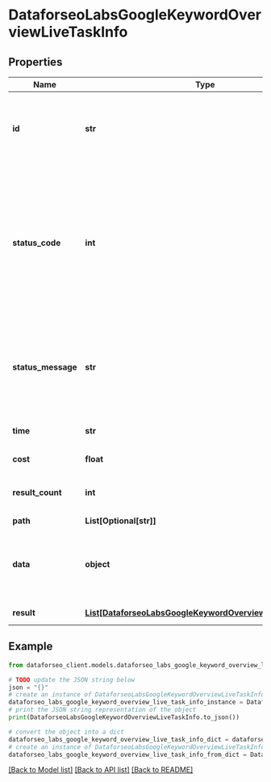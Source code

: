# DataforseoLabsGoogleKeywordOverviewLiveTaskInfo


## Properties

Name | Type | Description | Notes
------------ | ------------- | ------------- | -------------
**id** | **str** | task identifier unique task identifier in our system in the UUID format | [optional] 
**status_code** | **int** | status code of the task generated by DataForSEO, can be within the following range: 10000-60000 you can find the full list of the response codes here | [optional] 
**status_message** | **str** | informational message of the task you can find the full list of general informational messages here | [optional] 
**time** | **str** | execution time, seconds | [optional] 
**cost** | **float** | total tasks cost, USD | [optional] 
**result_count** | **int** | number of elements in the result array | [optional] 
**path** | **List[Optional[str]]** | URL path | [optional] 
**data** | **object** | contains the same parameters that you specified in the POST request | [optional] 
**result** | [**List[DataforseoLabsGoogleKeywordOverviewLiveResultInfo]**](DataforseoLabsGoogleKeywordOverviewLiveResultInfo.md) | array of results | [optional] 

## Example

```python
from dataforseo_client.models.dataforseo_labs_google_keyword_overview_live_task_info import DataforseoLabsGoogleKeywordOverviewLiveTaskInfo

# TODO update the JSON string below
json = "{}"
# create an instance of DataforseoLabsGoogleKeywordOverviewLiveTaskInfo from a JSON string
dataforseo_labs_google_keyword_overview_live_task_info_instance = DataforseoLabsGoogleKeywordOverviewLiveTaskInfo.from_json(json)
# print the JSON string representation of the object
print(DataforseoLabsGoogleKeywordOverviewLiveTaskInfo.to_json())

# convert the object into a dict
dataforseo_labs_google_keyword_overview_live_task_info_dict = dataforseo_labs_google_keyword_overview_live_task_info_instance.to_dict()
# create an instance of DataforseoLabsGoogleKeywordOverviewLiveTaskInfo from a dict
dataforseo_labs_google_keyword_overview_live_task_info_from_dict = DataforseoLabsGoogleKeywordOverviewLiveTaskInfo.from_dict(dataforseo_labs_google_keyword_overview_live_task_info_dict)
```
[[Back to Model list]](../README.md#documentation-for-models) [[Back to API list]](../README.md#documentation-for-api-endpoints) [[Back to README]](../README.md)


